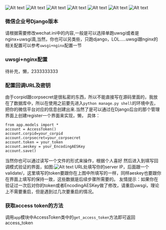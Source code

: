 ![Alt text](http://badge.kloud51.com/pypi/d/django-wechat.svg)
![Alt text](http://badge.kloud51.com/pypi/v/django-wechat.svg)
![Alt text](http://badge.kloud51.com/pypi/py_versions/django-wechat.svg)
![Alt text](http://badge.kloud51.com/pypi/i/django-wechat.svg)
![Alt text](http://badge.kloud51.com/pypi/s/django-wechat.svg)
![Alt text](http://badge.kloud51.com/pypi/l/django-wechat.svg)
![Alt text](http://badge.kloud51.com/pypi/f/django-wechat.svg)
<!-- ![Alt text](http://badge.kloud51.com/pypi/w/django-wechat.svg) -->
<!-- ![Alt text](http://badge.kloud51.com/pypi/e/django-wechat.svg) -->
### 微信企业号Django版本

请根据需要修改wechat.ini中的内容,一般是可以选择单跑uwsgi或者是nginx+uwsgi滴,当然，你也可以另类些，只跑django，LOL.....uwsgi跟nginx的相关配置可以参考`uwsgi+nginx`配置一节

### uwsgi+nginx配置
待补充，懒，2333333333

### 配置回调URL及密钥
由于corpid跟corpsecret是很私密的东西，所以不能直接写在源码里面的，我放在了数据库中，所以在使用之前要先进入`python manage.py shell`的环境中去，把你的微信平台对应的信息创建出来.当然了是可以通过在Django后台的那个管理界面上创建register一个界面来实现，懒，
具体：
```
from app.models import *
account = AccessToken()
account.corpid=your_corpid
account.corpsecret=your_corpsecret
account.token = your_token
account.aeskey = your_EncodingAESKey
account.save()
```
当然你也可以通过读写一个文件的形式来操作，根据个人喜好
然后进入到填写回调模式验证的界面，如图:![Alt text](http://ww2.sinaimg.cn/mw690/a036a21agw1eqbat7mbi9j20xg0oqgp5.jpg)
URL处填写你的server IP，后面跟一个validate/，这里填写的token要跟你在上图中所填写的一样，同样aeskey也要跟你在界面上填写的保持一致，这些数据是后续步骤所需要的。
友情提示：如果你在验证过一次后对你的token或者EncodingAESKey做了修改，请重启uwsgi，理论上不需要重启，但是遇到过几次要重启的情况。

### 获取access token的方法

调用`app`模块中AccessToken类中的`get_access_token`方法即可返回access_token

###
